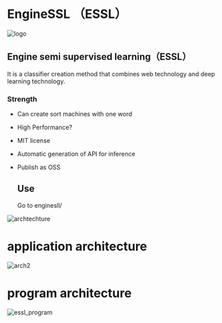 

# EngineSSL （ESSL）

![logo](./src/essl_logo.png)

## Engine semi supervised learning（ESSL）

It is a classifier creation method that combines web technology and deep learning technology.

### Strength

* Can create sort machines with one word

* High Performance?

* MIT license

* Automatic generation of API for inference

* Publish as OSS

    

  ## Use

  Go to enginesll/


![archtechture](./src/master_arch.png)



# application architecture





![arch2](./src/essl_core.png)



# program architecture





![essl_program](./src/essl_program.png)